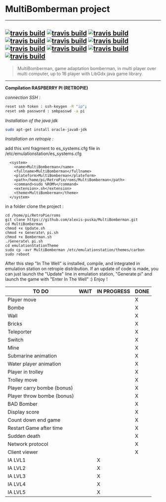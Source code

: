 # MultiBomberman project
---------------------
[![travis build](https://travis-ci.org/alexis-puska/MultiBomberman.svg?branch=master)](https://travis-ci.org/alexis-puska/MultiBomberman) 
[![travis build](https://sonarcloud.io/api/project_badges/measure?project=MultiBomberman&metric=alert_status)](https://sonarcloud.io/dashboard?id=MultiBomberman) [![travis build](https://sonarcloud.io/api/project_badges/measure?project=MultiBomberman&metric=sqale_rating)](https://sonarcloud.io/dashboard?id=MultiBomberman) [![travis build](https://sonarcloud.io/api/project_badges/measure?project=MultiBomberman&metric=security_rating)](https://sonarcloud.io/dashboard?id=MultiBomberman) [![travis build](https://sonarcloud.io/api/project_badges/measure?project=MultiBomberman&metric=reliability_rating)](https://sonarcloud.io/dashboard?id=MultiBomberman)
[![travis build](https://sonarcloud.io/api/project_badges/measure?project=MultiBomberman&metric=ncloc)](https://sonarcloud.io/dashboard?id=MultiBomberman) [![travis build](https://sonarcloud.io/api/project_badges/measure?project=MultiBomberman&metric=bugs)](https://sonarcloud.io/dashboard?id=MultiBomberman) [![travis build](https://sonarcloud.io/api/project_badges/measure?project=MultiBomberman&metric=code_smells)](https://sonarcloud.io/dashboard?id=MultiBomberman) [![travis build](https://sonarcloud.io/api/project_badges/measure?project=MultiBomberman&metric=duplicated_lines_density)](https://sonarcloud.io/dashboard?id=MultiBomberman) [![travis build](https://sonarcloud.io/api/project_badges/measure?project=MultiBomberman&metric=vulnerabilities)](https://sonarcloud.io/dashboard?id=MultiBomberman)
---------------------
> MultiBomberman, game adaptation bomberman, in multi player over multi computer, up to 16 player with LibGdx java game library.
---------------------




**Compilation RASPBERRY PI (RETROPIE)**

*connection SSH :*
```sh
reset ssh token : ssh-keygen -R "ip";
reset smb password : smbpasswd -a pi
```

*Installation of the java jdk*
```sh
sudo apt-get install oracle-java8-jdk
```

*Installation on retropie :*

add this xml fragment to es_systems.cfg file in /etc/emulationstation/es_systems.cfg
```
  <system>
    <name>MultiBomberman</name>
    <fullname>MultiBomberman</fullname>
    <plateform>MultiBomberman</plateform>
    <path>/home/pi/RetroPie/roms/MultiBomberman</path>
    <command>sudo %ROM%</command>
    <extension>.sh</extension>
    <theme>MultiBomberman</theme>
  </system>
```


in a folder clone the project : 
```
cd /home/pi/RetroPie/roms
git clone https://github.com/alexis-puska/MultiBomberman.git
cd MultiBomberman
chmod +x Update.sh
chmod +x Generate\ pi.sh
chmod +x Bomberman.sh
./Generate\ pi.sh
cd emulationStationTheme
sudo cp -avr MultiBomberman /etc/emulationstation/themes/carbon
sudo reboot
```

After this step "In The Well" is installed, compile, and integrated in emulation station on retropie distribution. If an update of code is made, you can just launch the "Update" line in emulation station, "Generate pi" and launch the game with "Enter In The Well" :) Enjoy !


|TO DO |WAIT|IN PROGRESS|DONE|
|-------|-|-|-|
|Player move|||X|
|Bombe|||X|
|Wall|||X|
|Bricks|||X|
|Teleporter|||X|
|Switch|||X|
|Mine|||X
|Submarine animation|||X
|Water player animation|||X
|Player in trolley |||X
|Trolley move |||X
|Player carry bombe (bonus)|||X
|Player throw bombe (bonus)|||X
|BAD Bomber|||X
|Display score|||X
|Count down end game|||X
|Restart Game after time|||X
|Sudden death|||X
|Network protocol |||X
|Client viewer |||X
|IA LVL1 ||X|
|IA LVL2 ||X|
|IA LVL3 ||X|
|IA LVL4 ||X|
|IA LVL5 ||X|

